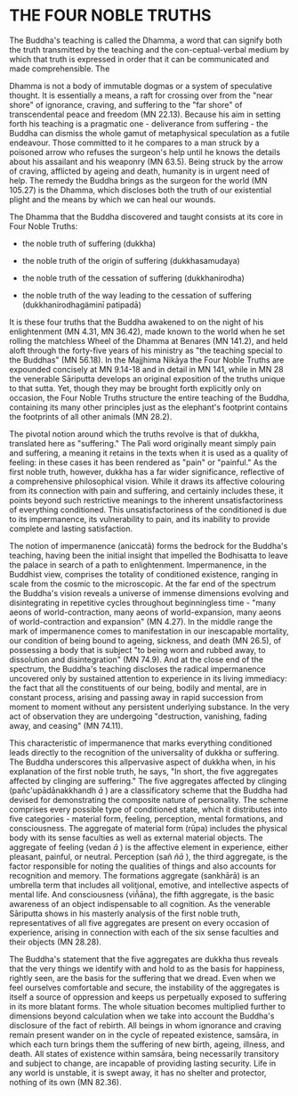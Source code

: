 # THE FOUR NOBLE TRUTHS

The Buddha's teaching is called the Dhamma, a word that can signify both the truth transmitted by the teaching and the con-ceptual-verbal medium by which that truth is expressed in order that it can be communicated and made comprehensible. The

Dhamma is not a body of immutable dogmas or a system of speculative thought. It is essentially a means, a raft for crossing over from the "near shore" of ignorance, craving, and suffering to the "far shore" of transcendental peace and freedom (MN 22.13). Because his aim in setting forth his teaching is a pragmatic one - deliverance from suffering - the Buddha can dismiss the whole gamut of metaphysical speculation as a futile endeavour. Those committed to it he compares to a man struck by a poisoned arrow who refuses the surgeon's help until he knows the details about his assailant and his weaponry (MN 63.5). Being struck by the arrow of craving, afflicted by ageing and death, humanity is in urgent need of help. The remedy the Buddha brings as the surgeon for the world (MN 105.27) is the Dhamma, which discloses both the truth of our existential plight and the means by which we can heal our wounds.

The Dhamma that the Buddha discovered and taught consists at its core in Four Noble Truths:

- the noble truth of suffering (dukkha)

- the noble truth of the origin of suffering (dukkhasamudaya)

- the noble truth of the cessation of suffering (dukkhanirodha)

- the noble truth of the way leading to the cessation of suffering (dukkhanirodhagäminī patipadā)

It is these four truths that the Buddha awakened to on the night of his enlightenment (MN 4.31, MN 36.42), made known to the world when he set rolling the matchless Wheel of the Dhamma at Benares (MN 141.2), and held aloft through the forty-five years of his ministry as "the teaching special to the Buddhas" (MN 56.18). In the Majjhima Nikāya the Four Noble Truths are expounded concisely at MN 9.14-18 and in detail in MN 141, while in MN 28 the venerable Sāriputta develops an original exposition of the truths unique to that sutta. Yet, though they may be brought forth explicitly only on occasion, the Four Noble Truths structure the entire teaching of the Buddha, containing its many other principles just as the elephant's footprint contains the footprints of all other animals (MN 28.2).

The pivotal notion around which the truths revolve is that of dukkha, translated here as "suffering." The Pali word originally meant simply pain and suffering, a meaning it retains in the texts when it is used as a quality of feeling: in these cases it has
been rendered as "pain" or "painful." As the first noble truth, however, dukkha has a far wider significance, reflective of a comprehensive philosophical vision. While it draws its affective colouring from its connection with pain and suffering, and certainly includes these, it points beyond such restrictive meanings to the inherent unsatisfactoriness of everything conditioned. This unsatisfactoriness of the conditioned is due to its impermanence, its vulnerability to pain, and its inability to provide complete and lasting satisfaction.

The notion of impermanence (aniccatā) forms the bedrock for the Buddha's teaching, having been the initial insight that impelled the Bodhisatta to leave the palace in search of a path to enlightenment. Impermanence, in the Buddhist view, comprises the totality of conditioned existence, ranging in scale from the cosmic to the microscopic. At the far end of the spectrum the Buddha's vision reveals a universe of immense dimensions evolving and disintegrating in repetitive cycles throughout beginningless time - "many aeons of world-contraction, many aeons of world-expansion, many aeons of world-contraction and expansion" (MN 4.27). In the middle range the mark of impermanence comes to manifestation in our inescapable mortality, our condition of being bound to ageing, sickness, and death (MN 26.5), of possessing a body that is subject "to being worn and rubbed away, to dissolution and disintegration" (MN 74.9). And at the close end of the spectrum, the Buddha's teaching discloses the radical impermanence uncovered only by sustained attention to experience in its living immediacy: the fact that all the constituents of our being, bodily and mental, are in constant process, arising and passing away in rapid succession from moment to moment without any persistent underlying substance. In the very act of observation they are undergoing "destruction, vanishing, fading away, and ceasing" (MN 74.11).

This characteristic of impermanence that marks everything conditioned leads directly to the recognition of the universality of dukkha or suffering. The Buddha underscores this allpervasive aspect of dukkha when, in his explanation of the first noble truth, he says, "In short, the five aggregates affected by clinging are suffering." The five aggregates affected by clinging (pañc'upādānakkhandh $\bar{a}$ ) are a classificatory scheme that the Buddha had devised for demonstrating the composite nature of
personality. The scheme comprises every possible type of conditioned state, which it distributes into five categories - material form, feeling, perception, mental formations, and consciousness. The aggregate of material form (rūpa) includes the physical body with its sense faculties as well as external material objects. The aggregate of feeling (vedan $\bar{a}$ ) is the affective element in experience, either pleasant, painful, or neutral. Perception (sañ $\tilde{n} \bar{a}$ ), the third aggregate, is the factor responsible for noting the qualities of things and also accounts for recognition and memory. The formations aggregate (sankhārā) is an umbrella term that includes all volitional, emotive, and intellective aspects of mental life. And consciousness (viñ̃̃āna), the fifth aggregate, is the basic awareness of an object indispensable to all cognition. As the venerable Sāriputta shows in his masterly analysis of the first noble truth, representatives of all five aggregates are present on every occasion of experience, arising in connection with each of the six sense faculties and their objects (MN 28.28).

The Buddha's statement that the five aggregates are dukkha thus reveals that the very things we identify with and hold to as the basis for happiness, rightly seen, are the basis for the suffering that we dread. Even when we feel ourselves comfortable and secure, the instability of the aggregates is itself a source of oppression and keeps us perpetually exposed to suffering in its more blatant forms. The whole situation becomes multiplied further to dimensions beyond calculation when we take into account the Buddha's disclosure of the fact of rebirth. All beings in whom ignorance and craving remain present wander on in the cycle of repeated existence, samsāra, in which each turn brings them the suffering of new birth, ageing, illness, and death. All states of existence within samsāra, being necessarily transitory and subject to change, are incapable of providing lasting security. Life in any world is unstable, it is swept away, it has no shelter and protector, nothing of its own (MN 82.36).